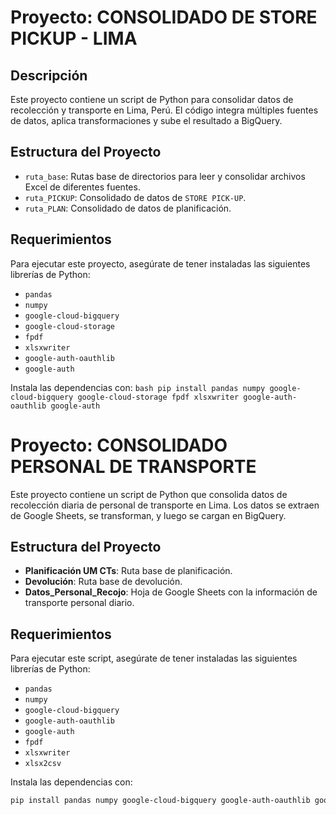 # Proyecto: CONSOLIDADO DE STORE PICKUP - LIMA

## Descripción
Este proyecto contiene un script de Python para consolidar datos de recolección y transporte en Lima, Perú. El código integra múltiples fuentes de datos, aplica transformaciones y sube el resultado a BigQuery.

## Estructura del Proyecto
- `ruta_base`: Rutas base de directorios para leer y consolidar archivos Excel de diferentes fuentes.
- `ruta_PICKUP`: Consolidado de datos de `STORE PICK-UP`.
- `ruta_PLAN`: Consolidado de datos de planificación.

## Requerimientos
Para ejecutar este proyecto, asegúrate de tener instaladas las siguientes librerías de Python:
- `pandas`
- `numpy`
- `google-cloud-bigquery`
- `google-cloud-storage`
- `fpdf`
- `xlsxwriter`
- `google-auth-oauthlib`
- `google-auth`
  
Instala las dependencias con:
`bash
pip install pandas numpy google-cloud-bigquery google-cloud-storage fpdf xlsxwriter google-auth-oauthlib google-auth`


# Proyecto: CONSOLIDADO PERSONAL DE TRANSPORTE

Este proyecto contiene un script de Python que consolida datos de recolección diaria de personal de transporte en Lima. Los datos se extraen de Google Sheets, se transforman, y luego se cargan en BigQuery.

## Estructura del Proyecto

- **Planificación UM CTs**: Ruta base de planificación.
- **Devolución**: Ruta base de devolución.
- **Datos_Personal_Recojo**: Hoja de Google Sheets con la información de transporte personal diario.

## Requerimientos

Para ejecutar este script, asegúrate de tener instaladas las siguientes librerías de Python:

- `pandas`
- `numpy`
- `google-cloud-bigquery`
- `google-auth-oauthlib`
- `google-auth`
- `fpdf`
- `xlsxwriter`
- `xlsx2csv`

Instala las dependencias con:

```bash
pip install pandas numpy google-cloud-bigquery google-auth-oauthlib google-auth fpdf xlsxwriter xlsx2csv
